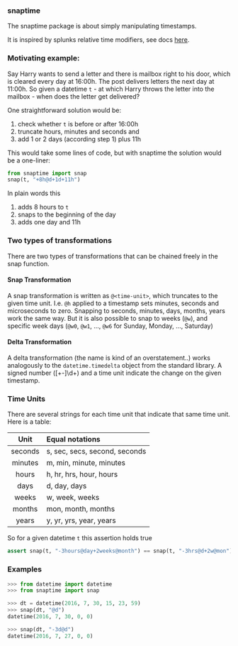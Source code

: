 
### snaptime

The snaptime package is about simply manipulating timestamps.

It is inspired by splunks relative time modifiers, see docs [here][splunk-docs].

### Motivating example:
Say Harry wants to send a letter and there is mailbox right to his door, which is cleared every day at 16:00h. The post delivers letters the next day at 11:00h. So given a datetime `t` - at which Harry throws the letter into the mailbox - when does the letter get delivered?

One straightforward solution would be:

1. check whether `t` is before or after 16:00h
2. truncate hours, minutes and seconds and
3. add 1 or 2 days (according step 1) plus 11h

This would take some lines of code, but with snaptime the solution would be a one-liner:

```python
from snaptime import snap
snap(t, "+8h@d+1d+11h")
```

In plain words this

1. adds 8 hours to `t`
2. snaps to the beginning of the day
3. adds one day and 11h

### Two types of transformations

There are two types of transformations that can be chained freely in the snap function.

#### Snap Transformation

A snap transformation is written as `@<time-unit>`, which truncates to the given time unit. I.e. `@h` applied to a timestamp sets minutes, seconds and microseconds to zero. Snapping to seconds, minutes, days, months, years work the same way.
But it is also possible to snap to weeks (`@w`), and specific week days (`@w0`, `@w1`, ..., `@w6` for Sunday, Monday, ..., Saturday)

#### Delta Transformation

A delta transformation (the name is kind of an overstatement..) works analogously to the `datetime.timedelta` object from the standard library. A signed number ([+-]\d+) and a time unit indicate the change on the given timestamp.

### Time Units

There are several strings for each time unit that indicate that same time unit. Here is a table:

| Unit | Equal notations |
|:---:|:---|
|seconds| s, sec, secs, second, seconds|
|minutes| m, min, minute, minutes|
|hours| h, hr, hrs, hour, hours|
|days| d, day, days|
|weeks| w, week, weeks|
|months| mon, month, months|
|years| y, yr, yrs, year, years|

So for a given datetime `t` this assertion holds true

```python
assert snap(t, "-3hours@day+2weeks@month") == snap(t, "-3hrs@d+2w@mon")
```

### Examples

```python
>>> from datetime import datetime
>>> from snaptime import snap

>>> dt = datetime(2016, 7, 30, 15, 23, 59)
>>> snap(dt, "@d")
datetime(2016, 7, 30, 0, 0)

>>> snap(dt, "-3d@d")
datetime(2016, 7, 27, 0, 0)
```



[splunk-docs]: http://docs.splunk.com/Documentation/Splunk/latest/SearchReference/SearchTimeModifiers#How_to_specify_relative_time_modifiers
